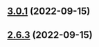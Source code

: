 

## [3.0.1](https://github.com/MohammadBnei/joke-app/compare/2.6.3...3.0.1) (2022-09-15)

## [2.6.3](https://github.com/MohammadBnei/joke-app/compare/2.6.2...2.6.3) (2022-09-15)